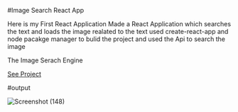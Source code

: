 #Image Search React App

Here is my First React Application
Made a React Application which searches the text and loads the image realated to the text
used create-react-app and node pacakge manager to bulid the project
and used the Api to search the image 

The Image Serach Engine

[See Project](https://gawaliabhishek.github.io/Image-Search-ReactApp)

#output


![Screenshot (148)](https://user-images.githubusercontent.com/89680568/192176646-11cd47c0-78d8-48b2-9868-579a0164309d.png)
